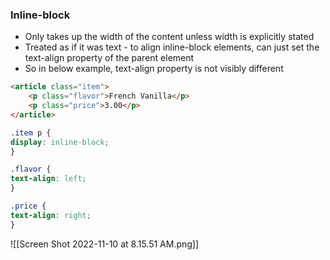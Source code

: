 ### Inline-block
- Only takes up the width of the content unless width is explicitly stated
- Treated as if it was text - to align inline-block elements, can just set the text-align property of the parent element
- So in below example, text-align property is not visibly different 
```html
<article class="item">
	<p class="flavor">French Vanilla</p>
	<p class="price">3.00</p>
</article>
```

```css
.item p {
display: inline-block;
}

.flavor {
text-align: left;
}

.price {
text-align: right;
}
```
![[Screen Shot 2022-11-10 at 8.15.51 AM.png]]
